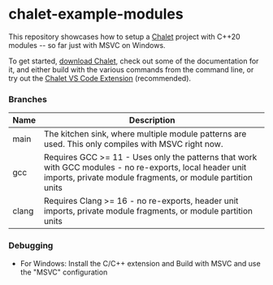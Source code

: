 # chalet-example-modules

This repository showcases how to setup a [Chalet](https://www.chalet-work.space) project with C++20 modules -- so far just with MSVC on Windows. 

To get started, [download Chalet](https://www.chalet-work.space/download), check out some of the documentation for it, and either build with the various commands from the command line, or try out the [Chalet VS Code Extension](https://marketplace.visualstudio.com/items?itemName=chalet-org.vscode-chalet) (recommended).


### Branches

| Name | Description |
| ---- | ----------- |
| main | The kitchen sink, where multiple module patterns are used. This only compiles with MSVC right now. |
| gcc | Requires GCC >= 11 - Uses only the patterns that work with GCC modules - no re-exports, local header unit imports, private module fragments, or module partition units |
| clang | Requires Clang >= 16 - no re-exports, header unit imports, private module fragments, or module partition units |

### Debugging

* For Windows: Install the C/C++ extension and Build with MSVC and use the "MSVC" configuration
